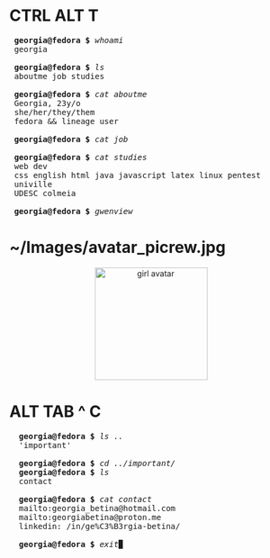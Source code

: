 # CTRL ALT T

<pre>
 <strong>georgia@fedora $</strong> <em>whoami</em>
 georgia
 
 <strong>georgia@fedora $</strong> <em>ls</em>
 aboutme job studies
 
 <strong>georgia@fedora $</strong> <em>cat aboutme</em>
 Georgia, 23y/o
 she/her/they/them
 fedora && lineage user
 
 <strong>georgia@fedora $</strong> <em>cat job</em>
 
 <strong>georgia@fedora $</strong> <em>cat studies</em>
 web dev
 css english html java javascript latex linux pentest
 univille
 UDESC colmeia
 
 <strong>georgia@fedora $</strong> <em>gwenview</em>
</pre>

# ~/Images/avatar_picrew.jpg

<div align="center">
  <img alt="girl avatar" width="200px" src="https://i.imgur.com/f5YabjP.png">
</div>

# ALT TAB ^ C

<pre>
  <strong>georgia@fedora $</strong> <em>ls ..</em>
  'important'
  
  <strong>georgia@fedora $</strong> <em>cd ../important/</em>
  <strong>georgia@fedora $</strong> <em>ls</em>
  contact
  
  <strong>georgia@fedora $</strong> <em>cat contact</em>
  mailto:georgia_betina@hotmail.com
  mailto:georgiabetina@proton.me
  linkedin: /in/ge%C3%B3rgia-betina/
  
  <strong>georgia@fedora $</strong> <em>exit</em>▉
</pre>

<!--<br />

<div align="center">
  <img alt="Fedora Badge" src="https://img.shields.io/badge/Fedora & Lineage User-294172?style=for-the-badge&logo=linux&logoColor=ff652f&color=09131b">
</div>

[![Anurag's GitHub stats](https://github-readme-stats.vercel.app/api?username=georgia-betina&theme=dracula)](https://github.com/georgia-betina/github-readme-stats)

<div align="center">
  <a href="https://github.com/anuraghazra/github-readme-stats">
    <img alt="github stats bar" align="center" src="https://github-readme-stats.vercel.app/api/top-langs/?username=georgia-betina&layout=compact&theme=codeSTACKr&card_width=300&hide=cmake,c,swift,kotlin,c%2B%2B,objective-c,python" />
  </a>
</div>



<br /><br />

<h2 align="center">Volunteer 👊</h2>

<div align="center">
  <p><strong><a href="https://github.com/ColmeiaUDESC">Colmeia</a></strong>
    <br />
    &#8226;&nbsp;&nbsp; FOSS and FOSH &nbsp;&nbsp;&#8226;<br /> <sup><em>A UDESC CCT University Extension project</em></sup> </p>
</div>

<br /><br />

<h2 align="center">Contact 👇</h2>

<div align="center">
  <a href="https://www.linkedin.com/in/ge%C3%B3rgia-betina/"><img alt="linkedin badge" src="https://img.shields.io/badge/geórgia-betina?style=for-the-badge&logo=linkedin&logoColor=ff652f&color=09131b"></a> <br /> <a href="mailto:georgia_betina@hotmail.com"><img alt="outlook badge" src="https://img.shields.io/badge/georgia_betina-0078D4?style=for-the-badge&logo=microsoft-outlook&logoColor=ff652f&color=09131b"></a>
  <br />
  <br />
  <br />
  I appreciate your visit! TSYM
  <br />
  <img alt="profile views badge" src="https://komarev.com/ghpvc/?username=georgia-betina&style=flat&color=09131b&label=Views"">
</div>


  [![Top Langs](https://github-readme-stats.vercel.app/api/top-langs/?username=georgia-betina&layout=compact&theme=dracula&card_width=300)](https://github.com/georgia-betina/github-readme-stats)

**georgia-betina/georgia-betina** is a ✨ _special_ ✨ repository because its `README.md` (this file) appears on your GitHub profile.

Here are some ideas to get you started:

- 🔭 I’m currently working on ...
- 🌱 I’m currently learning ...
- 👯 I’m looking to collaborate on ...
- 🤔 I’m looking for help with ...
- 💬 Ask me about ...
- 📫 How to reach me: ...
- 😄 Pronouns: ...
- ⚡ Fun fact: ...
-->
